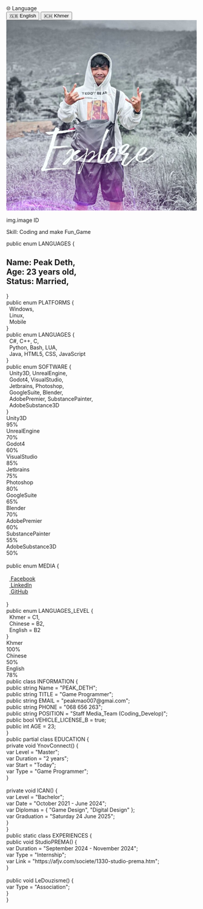 <html lang="en">
<head>
  <meta charset="UTF-8">
  <meta name="viewport" content="width=device-width, initial-scale=1.0">
  <link rel="stylesheet" href="https://cdnjs.cloudflare.com/ajax/libs/font-awesome/6.5.0/css/all.min.css">
  <link rel="stylesheet" href="style.css">
</head>
<body>

  <!-- Language Switch Button -->
  <div class="lang-switch" onclick="toggleLangMenu()">🌐 Language</div>
  <div id="langMenu" class="lang-menu">
    <button onclick="setLang('en')">🇬🇧 English</button>
    <button onclick="setLang('km')">🇰🇭 Khmer</button>
  </div>

  <div class="container">
    <!-- Sidebar -->
    <aside class="sidebar">
      <img src="ID.jpg" alt="Profile Picture" class="profile-pic">
      <p>img.image ID</p>
      <p data-en="Skill: Coding and make Fun_Game"
         data-km="ជំនាញ: កូដ និងបង្កើតហ្គេមកំសាន្ត">
         Skill: Coding and make Fun_Game
      </p>
      <section class="typing">
      <span class="enum">public enum</span> LANGUAGES {<br>
      <h2>
          <span data-en="Name: Peak Deth," 
                data-km="ឈ្មោះ៖ ពាក្យ ដេត,">Name: Peak Deth,</span><br>
          <span data-en="Age: 23 years old," 
                data-km="អាយុ៖ 23 ឆ្នាំ,">Age: 23 years old,</span><br>
          <span data-en="Status: Married," 
                data-km="ស្ថានភាព៖ រៀបការ,">Status: Married,</span>
      </h2>
              }
        </section>
      <div class="code">
        <section class="typing">
          <span class="enum">public enum</span> PLATFORMS {<br>
          &nbsp;&nbsp;Windows,<br>
          &nbsp;&nbsp;Linux,<br>
          &nbsp;&nbsp;Mobile<br>
          }
        </section>
        <section class="typing">
          <span class="enum">public enum</span> LANGUAGES {<br>
          &nbsp;&nbsp;C#, C++, C,<br>
          &nbsp;&nbsp;Python, Bash, LUA,<br>
          &nbsp;&nbsp;Java, HTML5, CSS, JavaScript<br>
          }
        </section>
        <section class="typing">
  <span class="enum">public enum</span> SOFTWARE {<br>
  &nbsp;&nbsp;Unity3D, UnrealEngine,<br>
  &nbsp;&nbsp;Godot4, VisualStudio,<br>
  &nbsp;&nbsp;Jetbrains, Photoshop,<br>
  &nbsp;&nbsp;GoogleSuite, Blender,<br>
  &nbsp;&nbsp;AdobePremier, SubstancePainter,<br>
  &nbsp;&nbsp;AdobeSubstance3D<br>
  }

  <!-- Software Skill Chart -->
<div class="soft-chart">
  <div class="bar"><span>Unity3D</span><div class="progress"><div class="fill" style="width:95%"></div></div><span class="percent">95%</span></div>
  <div class="bar"><span>UnrealEngine</span><div class="progress"><div class="fill" style="width:70%"></div></div><span class="percent">70%</span></div>
  <div class="bar"><span>Godot4</span><div class="progress"><div class="fill" style="width:60%"></div></div><span class="percent">60%</span></div>
  <div class="bar"><span>VisualStudio</span><div class="progress"><div class="fill" style="width:85%"></div></div><span class="percent">85%</span></div>
  <div class="bar"><span>Jetbrains</span><div class="progress"><div class="fill" style="width:75%"></div></div><span class="percent">75%</span></div>
  <div class="bar"><span>Photoshop</span><div class="progress"><div class="fill" style="width:80%"></div></div><span class="percent">80%</span></div>
  <div class="bar"><span>GoogleSuite</span><div class="progress"><div class="fill" style="width:65%"></div></div><span class="percent">65%</span></div>
  <div class="bar"><span>Blender</span><div class="progress"><div class="fill" style="width:70%"></div></div><span class="percent">70%</span></div>
  <div class="bar"><span>AdobePremier</span><div class="progress"><div class="fill" style="width:60%"></div></div><span class="percent">60%</span></div>
  <div class="bar"><span>SubstancePainter</span><div class="progress"><div class="fill" style="width:55%"></div></div><span class="percent">55%</span></div>
  <div class="bar"><span>AdobeSubstance3D</span><div class="progress"><div class="fill" style="width:50%"></div></div><span class="percent">50%</span></div>
</div>

</section>
       <section class="typing">
        <br>
        <span class="enum">public enum</span> MEDIA { <br> <br>
        &nbsp;&nbsp;<a href="https://www.facebook.com/pu.deth.175755" class="link">
        <i class="fab fa-facebook"></i> Facebook
        </a><br>
        &nbsp;&nbsp;<a href="https://www.linkedin.com/in/peak-mao-016b6b239/" class="link">
        <i class="fab fa-linkedin"></i> LinkedIn
        </a><br>
        &nbsp;&nbsp;<a href="https://github.com/pudeth" class="link">
        <i class="fab fa-github"></i> GitHub
        </a><br><br>
        }
        </section>
        <section class="typing">
  <span class="enum">public enum</span> LANGUAGES_LEVEL {<br>
  &nbsp;&nbsp;<span data-en="Khmer = C1" data-km="ខ្មែរ = C1">Khmer = C1</span>,<br>
  &nbsp;&nbsp;<span data-en="Chinese = B2" data-km="ចិន = B2">Chinese = B2</span>,<br>
  &nbsp;&nbsp;<span data-en="English = B2" data-km="អង់គ្លេស = B2">English = B2</span><br>
  }
  <!-- Language Chart -->
<div class="lang-chart">
  <div class="bar">
    <span>Khmer</span>
    <div class="progress"><div class="fill" style="width:100%"></div></div>
    <span class="percent">100%</span>
  </div>
  <div class="bar">
    <span>Chinese</span>
    <div class="progress"><div class="fill" style="width:50%"></div></div>
    <span class="percent">50%</span>
  </div>
  <div class="bar">
    <span>English</span>
    <div class="progress"><div class="fill" style="width:78%"></div></div>
    <span class="percent">78%</span>
  </div>
</div>

</section>
      </div>
    </aside>
    <!-- Main Content -->
    <main class="main">
      <div class="code">
        <section class="typing info-block">
  <span class="keyword">public class</span> <span class="class">INFORMATION</span> {<br>
  <div class="code-line">
    <span class="keyword">public string</span> Name = <span class="string">"PEAK_DETH"</span>;
  </div>
  <div class="code-line">
    <span class="keyword">public string</span> TITLE = <span class="string">"Game Programmer"</span>;
  </div>
  <div class="code-line">
    <span class="keyword">public string</span> EMAIL = <span class="string">"peakmao007@gmai.com"</span>;
  </div>
  <div class="code-line">
    <span class="keyword">public string</span> PHONE = <span class="string">"068 656 263"</span>;
  </div>
  <div class="code-line">
    <span class="keyword">public string</span> POSITION = <span class="string">"Staff Media_Team (Coding_Develop)"</span>;
  </div>
  <div class="code-line">
    <span class="keyword">public bool</span> VEHICLE_LICENSE_B = <span class="keyword">true</span>;
  </div>
  <div class="code-line">
    <span class="keyword">public int</span> AGE = <span class="number">23</span>;
  </div>
  } 
</section>

<section class="typing info-block">
  <span class="keyword">public partial class</span> <span class="class">EDUCATION</span> {<br>
  <div class="method">private void YnovConnect() {</div>
  <div class="code-line indent">
    <span class="keyword">var</span> Level = <span class="string">"Master"</span>;
  </div>
  <div class="code-line indent">
    <span class="keyword">var</span> Duration = <span class="string">"2 years"</span>;
  </div>
  <div class="code-line indent">
    <span class="keyword">var</span> Start = <span class="string">"Today"</span>;
  </div>
  <div class="code-line indent">
    <span class="keyword">var</span> Type = <span class="string">"Game Programmer"</span>;
  </div>
  <div class="method">}</div><br>

  <div class="method">private void ICAN() {</div>
  <div class="code-line indent">
    <span class="keyword">var</span> Level = <span class="string">"Bachelor"</span>;
  </div>
  <div class="code-line indent">
    <span class="keyword">var</span> Date = <span class="string">"October 2021 - June 2024"</span>;
  </div>
  <div class="code-line indent">
    <span class="keyword">var</span> Diplomas = { <span class="string">"Game Design"</span>, <span class="string">"Digital Design"</span> };
  </div>
  <div class="code-line indent">
    <span class="keyword">var</span> Graduation = <span class="string">"Saturday 24 June 2025"</span>;
  </div>
  <div class="method">}</div>
  } 
</section>

<section class="typing info-block">
  <span class="keyword">public static class</span> <span class="class">EXPERIENCES</span> {<br>
  <div class="method">public void StudioPREMA() {</div>
  <div class="code-line indent">
    <span class="keyword">var</span> Duration = <span class="string">"September 2024 - November 2024"</span>;
  </div>
  <div class="code-line indent">
    <span class="keyword">var</span> Type = <span class="string">"Internship"</span>;
  </div>
  <div class="code-line indent">
    <span class="keyword">var</span> Link = <span class="string">"https://afjv.com/societe/1330-studio-prema.htm"</span>;
  </div>
  <div class="method">}</div><br>

  <div class="method">public void LeDouzisme() {</div>
  <div class="code-line indent">
    <span class="keyword">var</span> Type = <span class="string">"Association"</span>;
  </div>
  <div class="method">}</div>
  }
</section>
        <section class="typing">
        </section>
        <section class="typing">
        </section>
      </div>
    </main>
  </div>

<script>
function toggleLangMenu() {
  const menu = document.getElementById("langMenu");
  menu.style.display = menu.style.display === "block" ? "none" : "block";
}

function setLang(lang) {
  document.querySelectorAll("[data-en]").forEach(el => {
    if (el.dataset[lang]) {
      el.innerHTML = el.dataset[lang];
    }
  });
  document.getElementById("langMenu").style.display = "none";
}
</script>

</body>
</html>
